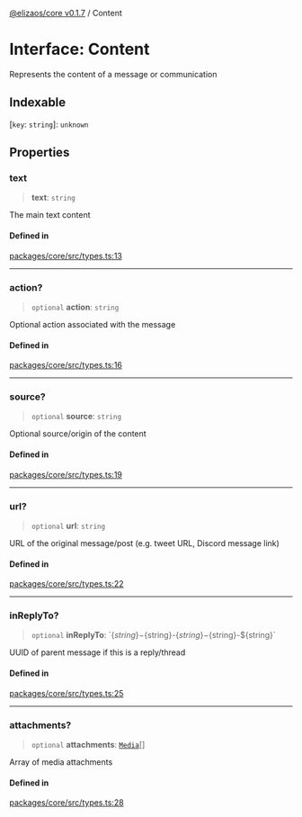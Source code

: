 [@elizaos/core v0.1.7](../index.md) / Content

# Interface: Content

Represents the content of a message or communication

## Indexable

\[`key`: `string`\]: `unknown`

## Properties

### text

> **text**: `string`

The main text content

#### Defined in

[packages/core/src/types.ts:13](https://github.com/elizaOS/eliza/blob/main/packages/core/src/types.ts#L13)

---

### action?

> `optional` **action**: `string`

Optional action associated with the message

#### Defined in

[packages/core/src/types.ts:16](https://github.com/elizaOS/eliza/blob/main/packages/core/src/types.ts#L16)

---

### source?

> `optional` **source**: `string`

Optional source/origin of the content

#### Defined in

[packages/core/src/types.ts:19](https://github.com/elizaOS/eliza/blob/main/packages/core/src/types.ts#L19)

---

### url?

> `optional` **url**: `string`

URL of the original message/post (e.g. tweet URL, Discord message link)

#### Defined in

[packages/core/src/types.ts:22](https://github.com/elizaOS/eliza/blob/main/packages/core/src/types.ts#L22)

---

### inReplyTo?

> `optional` **inReplyTo**: \`$\{string\}-$\{string\}-$\{string\}-$\{string\}-$\{string\}\`

UUID of parent message if this is a reply/thread

#### Defined in

[packages/core/src/types.ts:25](https://github.com/elizaOS/eliza/blob/main/packages/core/src/types.ts#L25)

---

### attachments?

> `optional` **attachments**: [`Media`](../type-aliases/Media.md)[]

Array of media attachments

#### Defined in

[packages/core/src/types.ts:28](https://github.com/elizaOS/eliza/blob/main/packages/core/src/types.ts#L28)
